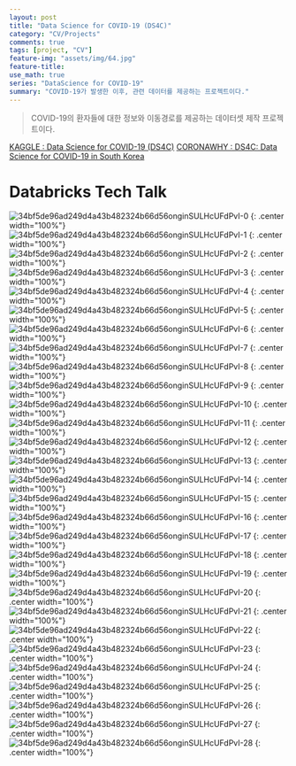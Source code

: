 ```yaml
---
layout: post
title: "Data Science for COVID-19 (DS4C)"
category: "CV/Projects"
comments: true
tags: [project, "CV"]
feature-img: "assets/img/64.jpg"
feature-title:
use_math: true
series: "DataScience for COVID-19"
summary: "COVID-19가 발생한 이후, 관련 데이터를 제공하는 프로젝트이다."
---
```


> COVID-19의 환자들에 대한 정보와 이동경로를 제공하는 데이터셋 제작 프로젝트이다.

[KAGGLE : Data Science for COVID-19 (DS4C)](https://www.kaggle.com/kimjihoo/coronavirusdataset)
[CORONAWHY : DS4C: Data Science for COVID-19 in South Korea](https://datasets.coronawhy.org/dataset.xhtml?persistentId=doi:10.5072/FK2/A82DGJ)

# Databricks Tech Talk

![34bf5de96ad249d4a43b482324b66d56onginSULHcUFdPvI-0](https://user-images.githubusercontent.com/37871541/97108654-52be8580-1712-11eb-9df6-12b2a1c865ce.jpg)
{: .center width="100%"}
![34bf5de96ad249d4a43b482324b66d56onginSULHcUFdPvI-1](https://user-images.githubusercontent.com/37871541/97108658-58b46680-1712-11eb-9e86-f8351d010fff.jpg)
{: .center width="100%"}
![34bf5de96ad249d4a43b482324b66d56onginSULHcUFdPvI-2](https://user-images.githubusercontent.com/37871541/97108661-5a7e2a00-1712-11eb-81e3-270657fd3fde.jpg)
{: .center width="100%"}
![34bf5de96ad249d4a43b482324b66d56onginSULHcUFdPvI-3](https://user-images.githubusercontent.com/37871541/97108664-5ce08400-1712-11eb-91d1-66a45d2e278a.jpg)
{: .center width="100%"}
![34bf5de96ad249d4a43b482324b66d56onginSULHcUFdPvI-4](https://user-images.githubusercontent.com/37871541/97108665-5d791a80-1712-11eb-9117-bc80b3a0810f.jpg)
{: .center width="100%"}
![34bf5de96ad249d4a43b482324b66d56onginSULHcUFdPvI-5](https://user-images.githubusercontent.com/37871541/97108667-610ca180-1712-11eb-8aa6-ac9cdd9d3ca5.jpg)
{: .center width="100%"}
![34bf5de96ad249d4a43b482324b66d56onginSULHcUFdPvI-6](https://user-images.githubusercontent.com/37871541/97108672-64a02880-1712-11eb-9837-6f869bdd6fdf.jpg)
{: .center width="100%"}
![34bf5de96ad249d4a43b482324b66d56onginSULHcUFdPvI-7](https://user-images.githubusercontent.com/37871541/97108675-67028280-1712-11eb-833f-ebcfd82e1647.jpg)
{: .center width="100%"}
![34bf5de96ad249d4a43b482324b66d56onginSULHcUFdPvI-8](https://user-images.githubusercontent.com/37871541/97108681-6a960980-1712-11eb-8742-2a623ea5ccd3.jpg)
{: .center width="100%"}
![34bf5de96ad249d4a43b482324b66d56onginSULHcUFdPvI-9](https://user-images.githubusercontent.com/37871541/97108682-6c5fcd00-1712-11eb-9e99-e8d4371fbcf8.jpg)
{: .center width="100%"}
![34bf5de96ad249d4a43b482324b66d56onginSULHcUFdPvI-10](https://user-images.githubusercontent.com/37871541/97108686-6ec22700-1712-11eb-9c2e-1c5f6e9fb6b2.jpg)
{: .center width="100%"}
![34bf5de96ad249d4a43b482324b66d56onginSULHcUFdPvI-11](https://user-images.githubusercontent.com/37871541/97108688-6ff35400-1712-11eb-9180-e5a0446fcebf.jpg)
{: .center width="100%"}
![34bf5de96ad249d4a43b482324b66d56onginSULHcUFdPvI-12](https://user-images.githubusercontent.com/37871541/97108689-71248100-1712-11eb-91c7-353550b656d8.jpg)
{: .center width="100%"}
![34bf5de96ad249d4a43b482324b66d56onginSULHcUFdPvI-13](https://user-images.githubusercontent.com/37871541/97108690-71bd1780-1712-11eb-9869-d37d3bde516a.jpg)
{: .center width="100%"}
![34bf5de96ad249d4a43b482324b66d56onginSULHcUFdPvI-14](https://user-images.githubusercontent.com/37871541/97108691-72ee4480-1712-11eb-981f-9e8cccd98b2b.jpg)
{: .center width="100%"}
![34bf5de96ad249d4a43b482324b66d56onginSULHcUFdPvI-15](https://user-images.githubusercontent.com/37871541/97108693-7386db00-1712-11eb-96ba-36c3728efa2a.jpg)
{: .center width="100%"}
![34bf5de96ad249d4a43b482324b66d56onginSULHcUFdPvI-16](https://user-images.githubusercontent.com/37871541/97108694-7386db00-1712-11eb-939e-300c6f512104.jpg)
{: .center width="100%"}
![34bf5de96ad249d4a43b482324b66d56onginSULHcUFdPvI-17](https://user-images.githubusercontent.com/37871541/97108695-741f7180-1712-11eb-9190-928827f4188c.jpg)
{: .center width="100%"}
![34bf5de96ad249d4a43b482324b66d56onginSULHcUFdPvI-18](https://user-images.githubusercontent.com/37871541/97108696-74b80800-1712-11eb-8031-648342be9504.jpg)
{: .center width="100%"}
![34bf5de96ad249d4a43b482324b66d56onginSULHcUFdPvI-19](https://user-images.githubusercontent.com/37871541/97108697-75509e80-1712-11eb-9822-e7dbd71eb9c1.jpg)
{: .center width="100%"}
![34bf5de96ad249d4a43b482324b66d56onginSULHcUFdPvI-20](https://user-images.githubusercontent.com/37871541/97108699-75509e80-1712-11eb-9f15-707d48889294.jpg)
{: .center width="100%"}
![34bf5de96ad249d4a43b482324b66d56onginSULHcUFdPvI-21](https://user-images.githubusercontent.com/37871541/97108701-75e93500-1712-11eb-9b04-1e40d4a800fe.jpg)
{: .center width="100%"}
![34bf5de96ad249d4a43b482324b66d56onginSULHcUFdPvI-22](https://user-images.githubusercontent.com/37871541/97108702-7681cb80-1712-11eb-8457-c73a11a4bfc9.jpg)
{: .center width="100%"}
![34bf5de96ad249d4a43b482324b66d56onginSULHcUFdPvI-23](https://user-images.githubusercontent.com/37871541/97108703-7681cb80-1712-11eb-89b1-94a93a89141f.jpg)
{: .center width="100%"}
![34bf5de96ad249d4a43b482324b66d56onginSULHcUFdPvI-24](https://user-images.githubusercontent.com/37871541/97108704-771a6200-1712-11eb-9712-24675b7ce138.jpg)
{: .center width="100%"}
![34bf5de96ad249d4a43b482324b66d56onginSULHcUFdPvI-25](https://user-images.githubusercontent.com/37871541/97108705-771a6200-1712-11eb-80f1-3fe6d694c475.jpg)
{: .center width="100%"}
![34bf5de96ad249d4a43b482324b66d56onginSULHcUFdPvI-26](https://user-images.githubusercontent.com/37871541/97108706-77b2f880-1712-11eb-8a2a-9ef28f33d1ec.jpg)
{: .center width="100%"}
![34bf5de96ad249d4a43b482324b66d56onginSULHcUFdPvI-27](https://user-images.githubusercontent.com/37871541/97108707-784b8f00-1712-11eb-9e87-e52d1af090e3.jpg)
{: .center width="100%"}
![34bf5de96ad249d4a43b482324b66d56onginSULHcUFdPvI-28](https://user-images.githubusercontent.com/37871541/97108708-784b8f00-1712-11eb-96ed-7f18e68b6418.jpg)
{: .center width="100%"}
